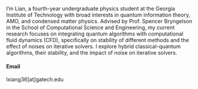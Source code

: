 I’m Lian, a fourth-year undergraduate physics student at the Georgia Institute of Technology with broad interests in quantum information theory, AMO, and condensed matter physics. Advised by Prof. Spencer Bryngelson in the School of Computational Science and Engineering, my current research focuses on integrating quantum algorithms with computational fluid dynamics (CFD), specifically on stability of different methods and the effect of noises on iterative solvers. I explore hybrid classical-quantum algorithms, their stability, and the impact of noise on iterative solvers.

#### Email
lxiang36[at]gatech.edu



